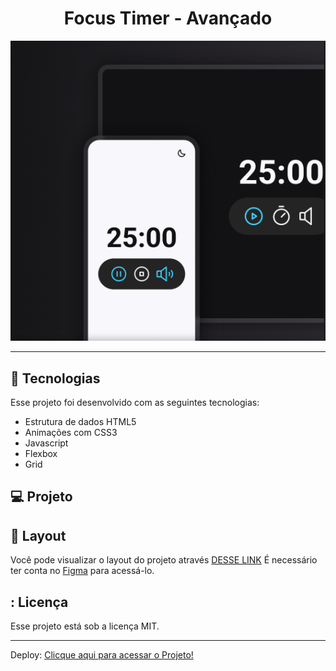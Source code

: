 <h1 align="center"> Focus Timer - Avançado </h1>

<p align="center">
  <img alt="imagem" src=./assets/focusTimer.png>
</p>

---

## 🚀 Tecnologias

Esse projeto foi desenvolvido com as seguintes tecnologias:

- Estrutura de dados HTML5
- Animações com CSS3
- Javascript
- Flexbox
- Grid


## 💻 Projeto

## 🔖 Layout

Você pode visualizar o layout do projeto através [DESSE LINK](https://www.figma.com/file/skFqRG8iWtSjh6RFwVzIZd/Focus-Timer-V2-%E2%80%A2-Projeto-Explorer-(Community)?type=design&node-id=1422-28&mode=design&t=9FbaeRDuhDlxvpiz-0) É necessário ter conta no [Figma](https://figma.com) para acessá-lo.

## : Licença

Esse projeto está sob a licença MIT.

---

Deploy:
[Clicque aqui para acessar o Projeto!](https://caetanosbr.github.io/FocusTimer/)
